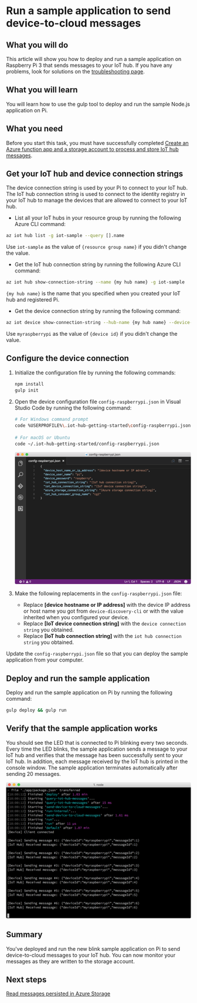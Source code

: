<properties
    pageTitle="Send device-to-cloud messages to Azure IoT Hub | Azure"
    description="Deploy and run a sample application to Raspberry Pi 3 that sends messages to your IoT hub and blinks the LED."
    services="iot-hub"
    documentationcenter=""
    author="shizn"
    manager="timlt"
    tags=""
    keywords="blink led cloud pi, led blink from cloud" />
<tags
    ms.assetid="427d8e5e-8af8-4249-8607-44edc90a4972"
    ms.service="iot-hub"
    ms.devlang="node"
    ms.topic="article"
    ms.tgt_pltfrm="na"
    ms.workload="na"
    ms.date="11/28/2016"
    wacn.date=""
    ms.author="xshi" />

# Run a sample application to send device-to-cloud messages
## What you will do
This article will show you how to deploy and run a sample application on Raspberry Pi 3 that sends messages to your IoT hub. If you have any problems, look for solutions on the [troubleshooting page](/documentation/articles/iot-hub-raspberry-pi-kit-node-troubleshooting/).

## What you will learn
You will learn how to use the gulp tool to deploy and run the sample Node.js application on Pi.

## What you need
Before you start this task, you must have successfully completed [Create an Azure function app and a storage account to process and store IoT hub messages](/documentation/articles/iot-hub-raspberry-pi-kit-node-lesson3-deploy-resource-manager-template/).

## Get your IoT hub and device connection strings
The device connection string is used by your Pi to connect to your IoT hub. The IoT hub connection string is used to connect to the identity registry in your IoT hub to manage the devices that are allowed to connect to your IoT hub. 

* List all your IoT hubs in your resource group by running the following Azure CLI command:

```bash
az iot hub list -g iot-sample --query [].name
```

Use `iot-sample` as the value of `{resource group name}` if you didn't change the value.

* Get the IoT hub connection string by running the following Azure CLI command:

```bash
az iot hub show-connection-string --name {my hub name} -g iot-sample
```

`{my hub name}` is the name that you specified when you created your IoT hub and registered Pi.

* Get the device connection string by running the following command:

```bash
az iot device show-connection-string --hub-name {my hub name} --device-id myraspberrypi -g iot-sample
```

Use `myraspberrypi` as the value of `{device id}` if you didn't change the value.

## Configure the device connection
1. Initialize the configuration file by running the following commands:
   
   ```bash
   npm install
   gulp init
   ```
2. Open the device configuration file `config-raspberrypi.json` in Visual Studio Code by running the following command:
   
   ```bash
   # For Windows command prompt
   code %USERPROFILE%\.iot-hub-getting-started\config-raspberrypi.json
  
   # For macOS or Ubuntu
   code ~/.iot-hub-getting-started/config-raspberrypi.json
   ```
  
   ![config.json](media/iot-hub-raspberry-pi-lessons/lesson3/config.png)
3. Make the following replacements in the `config-raspberrypi.json` file:
   
   * Replace **[device hostname or IP address]** with the device IP address or host name you got from `device-discovery-cli` or with the value inherited when you configured your device.
   * Replace **[IoT device connection string]** with the `device connection string` you obtained.
   * Replace **[IoT hub connection string]** with the `iot hub connection string` you obtained.

Update the `config-raspberrypi.json` file so that you can deploy the sample application from your computer.

## Deploy and run the sample application
Deploy and run the sample application on Pi by running the following command:

```bash
gulp deploy && gulp run
```

## Verify that the sample application works
You should see the LED that is connected to Pi blinking every two seconds. Every time the LED blinks, the sample application sends a message to your IoT hub and verifies that the message has been successfully sent to your IoT hub. In addition, each message received by the IoT hub is printed in the console window. The sample application terminates automatically after sending 20 messages.

![Sample application with sent and received messages](./media/iot-hub-raspberry-pi-lessons/lesson3/gulp_run.png)

## Summary
You've deployed and run the new blink sample application on Pi to send device-to-cloud messages to your IoT hub. You can now monitor your messages as they are written to the storage account.

## Next steps
[Read messages persisted in Azure Storage](/documentation/articles/iot-hub-raspberry-pi-kit-node-lesson3-read-table-storage/)

